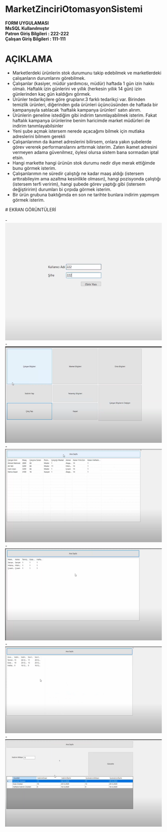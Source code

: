 # MarketZinciriOtomasyonSistemi
<b>FORM UYGULAMASI</b><br>
<b>MsSQL Kullanılmıştır</b><br>
<b>Patron Giriş Bilgileri : 222-222</b><br>
<b>Çalışan Giriş Bilgileri : 111-111</b><br>
# AÇIKLAMA
<ul>
<li>Marketlerdeki ürünlerin stok durumunu takip edebilmek ve 
marketlerdeki çalışanların durumlarını görebilmek.</li>
<li>Çalışanlar (kasiyer, müdür yardımcısı, müdür) haftada 1 gün izin hakkı olmalı. 
Haftalık izin günlerini ve yıllık (herkesin yıllık 14 gün) izin günlerinden kaç gün kaldığını 
görmek.</li>
<li>Ürünler tedarikçilere göre gruplanır.3 farklı tedarikçi var. Birinden 
temizlik ürünleri, diğerinden gıda ürünleri üçüncüsünden de haftada bir kampanyayla 
satılacak ‘haftalık kampanya ürünleri’ satın alırım.
</li>
<li>Ürünlerin geneline istediğim gibi indirim tanımlayabilmek isterim. Fakat haftalık 
kampanya ürünlerine benim haricimde market müdürleri de indirim tanımlayabilsinler</li>
<li>Yeni şube açmak istersem nerede açacağımı bilmek için mutlaka adreslerini bilmem gerekli</li>
<li>Çalışanlarımın da ikamet adreslerini bilirsem, onlara yakın şubelerde görev vererek 
performanslarını arttırmak isterim. Zaten ikamet adresini vermeyen adama 
güvenilmez, öylesi olursa sistem bana sormadan iptal etsin.</li>
<li>Hangi markette hangi ürünün stok durumu nedir diye merak ettiğimde bunu görmek 
isterim.</li>
<li>Çalışanlarımın ne süredir çalıştığı ne kadar maaş aldığı (istersem arttırabileyim ama 
azaltma kesinlikle olmasın), hangi pozisyonda çalıştığı (istersem terfi veririm), hangi 
şubede görev yaptığı gibi (istersem değiştiririm) durumları bi çırpıda görmek isterim.</li>
<li>Bir ürün grubuna baktığımda en son ne tarihte bunlara 
indirim yapmışım görmek isterim.</li>
</ul>
# EKRAN GÖRÜNTÜLERİ
<br><br>
-<img src="Ekran_Goruntuleri/1-Giris_Ekrani.PNG" >
-<img src="Ekran_Goruntuleri/2-Arayuz_Ekrani.PNG" >
-<img src="Ekran_Goruntuleri/3-Calisan_Ekrani.PNG">
-<img src="Ekran_Goruntuleri/4-marketBilgileri_Ekrani.PNG">
-<img src="Ekran_Goruntuleri/5-UrunBilgileri_Ekrani.PNG">
-<img src="Ekran_Goruntuleri/6-IndirimYap_Ekrani.PNG">
